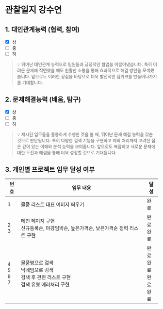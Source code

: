 # 관찰일지 강수연

## 1. 대인관계능력 (협력, 참여)

- [x] 상
- [ ] 중
- [ ] 하

> 💡 뛰어난 대인관계 능력으로 팀원들과 긍정적인 협업을 이끌어냈습니다. 특히 어려운 문제에 직면했을 때도 원활한 소통을 통해 효과적으로 해결 방안을 모색했습니다. 앞으로도 이러한 강점을 바탕으로 더욱 발전적인 팀워크를 만들어나가기를 기대합니다.

## 2. 문제해결능력 (배움, 탐구)

- [x] 상
- [ ] 중
- [ ] 하

> 💡 제시된 업무들을 훌륭하게 수행한 것을 볼 때, 뛰어난 문제 해결 능력을 갖춘 것으로 판단됩니다. 특히 다양한 검색 기능을 구현하고 예외 처리까지 고려한 점은 깊이 있는 이해와 분석 능력을 보여줍니다. 앞으로도 복잡하고 새로운 문제에 대한 도전과 해결을 통해 더욱 성장할 것으로 기대됩니다.

## 3. 개인별 프로젝트 임무 달성 여부

| 번호               | 임무 내용                                                         | 달성                   |
| ---------------- | ------------------------------------------------------------- | -------------------- |
| 1                | 물품 리스트 대표 이미지 띄우기                                             | 완료                   |
| 2<br>3           | 메인 페이지 구현  <br>신규등록순, 마감임박순, 높은가격순, 낮은가격순 정력 리스트 구현           | 완료<br>완료             |
| 4<br>5<br>6<br>7 | 물품명으로 검색  <br>닉네임으로 검색  <br>검색 후 관련 리스트 구현  <br>검색 유형 에러처리 구현 | 완료<br>완료<br>완료<br>완료 |

